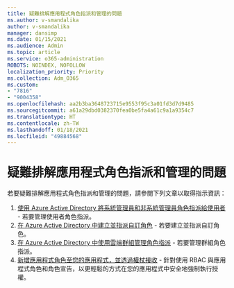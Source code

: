 ```yaml
---
title: 疑難排解應用程式角色指派和管理的問題
ms.author: v-smandalika
author: v-smandalika
manager: dansimp
ms.date: 01/15/2021
ms.audience: Admin
ms.topic: article
ms.service: o365-administration
ROBOTS: NOINDEX, NOFOLLOW
localization_priority: Priority
ms.collection: Adm_O365
ms.custom:
- "7816"
- "9004358"
ms.openlocfilehash: aa2b3ba3648723715e9553f95c3a01fd3d7d9485
ms.sourcegitcommit: a61a29dbd0382370fea0be5fa4a61c9a1a9354c7
ms.translationtype: HT
ms.contentlocale: zh-TW
ms.lasthandoff: 01/18/2021
ms.locfileid: "49884568"
---
```

# <a name="troubleshoot-issues-with-application-role-assignment-and-management"></a>疑難排解應用程式角色指派和管理的問題

若要疑難排解應用程式角色指派和管理的問題，請參閱下列文章以取得指示資訊：

1. [使用 Azure Active Directory 將系統管理員和非系統管理員角色指派給使用者](https://docs.microsoft.com/azure/active-directory/fundamentals/active-directory-users-assign-role-azure-portal) - 若要管理使用者角色指派。
2. [在 Azure Active Directory 中建立並指派自訂角色](https://docs.microsoft.com/azure/active-directory/roles/custom-create) - 若要建立並指派自訂角色。
3. [在 Azure Active Directory 中使用雲端群組管理角色指派](https://docs.microsoft.com/azure/active-directory/roles/groups-concept) - 若要管理群組角色指派。
4. [新增應用程式角色至您的應用程式，並透過權杖接收](https://docs.microsoft.com/azure/active-directory/develop/howto-add-app-roles-in-azure-ad-apps#app-roles-vs-groups) - 針對使用 RBAC 與應用程式角色和角色宣告，以更輕鬆的方式在您的應用程式中安全地強制執行授權。
